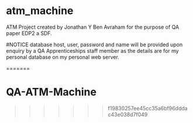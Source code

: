 atm_machine
===========

ATM Project created by Jonathan Y Ben Avraham for the purpose of QA paper EDP2 a SDF.

#NOTICE
database host, user, password and name will be provided upon enquiry by a QA Apprenticeships staff member as the details
are for my personal database on my personal web server.

=======
# QA-ATM-Machine
>>>>>>> f19830257ee45cc35a6bf96dddac43e038d7f049
